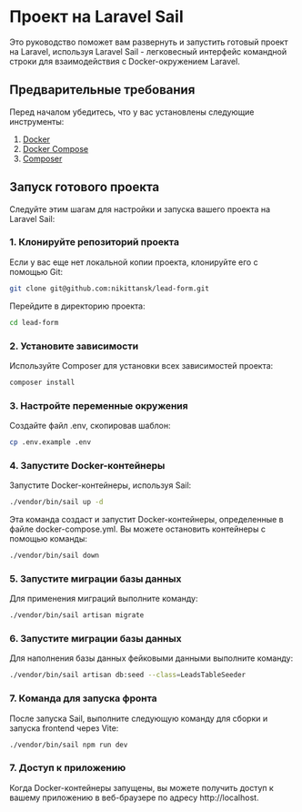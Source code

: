 # Проект на Laravel Sail

Это руководство поможет вам развернуть и запустить готовый проект на Laravel, используя Laravel Sail - легковесный интерфейс командной строки для взаимодействия с Docker-окружением Laravel.

## Предварительные требования

Перед началом убедитесь, что у вас установлены следующие инструменты:

1. [Docker](https://docs.docker.com/get-docker/)
2. [Docker Compose](https://docs.docker.com/compose/install/)
3. [Composer](https://getcomposer.org/)

## Запуск готового проекта

Следуйте этим шагам для настройки и запуска вашего проекта на Laravel Sail:

### 1. Клонируйте репозиторий проекта

Если у вас еще нет локальной копии проекта, клонируйте его с помощью Git:

```sh
git clone git@github.com:nikittansk/lead-form.git
```

Перейдите в директорию проекта:

```sh
cd lead-form
```

### 2. Установите зависимости

Используйте Composer для установки всех зависимостей проекта:

```sh
composer install
```

### 3. Настройте переменные окружения

Создайте файл .env, скопировав шаблон:

```sh
cp .env.example .env
```

### 4. Запустите Docker-контейнеры

Запустите Docker-контейнеры, используя Sail:

```sh
./vendor/bin/sail up -d
```

Эта команда создаст и запустит Docker-контейнеры, определенные в файле docker-compose.yml. Вы можете остановить контейнеры с помощью команды:

```sh
./vendor/bin/sail down
```

### 5. Запустите миграции базы данных

Для применения миграций выполните команду:

```sh
./vendor/bin/sail artisan migrate
```

### 6. Запустите миграции базы данных

Для наполнения базы данных фейковыми данными выполните команду:

```sh
./vendor/bin/sail artisan db:seed --class=LeadsTableSeeder
```

### 7. Команда для запуска фронта

После запуска Sail, выполните следующую команду для сборки и запуска frontend через Vite:

```sh
./vendor/bin/sail npm run dev
```

### 7. Доступ к приложению

Когда Docker-контейнеры запущены, вы можете получить доступ к вашему приложению в веб-браузере по адресу http://localhost.
